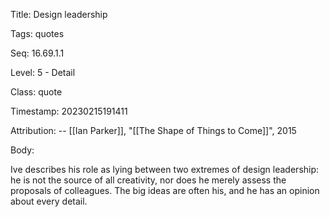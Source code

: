 Title:  Design leadership

Tags:   quotes

Seq:    16.69.1.1

Level:  5 - Detail

Class:  quote

Timestamp: 20230215191411

Attribution: -- [[Ian Parker]], "[[The Shape of Things to Come]]", 2015

Body:

Ive describes his role as lying between two extremes of design leadership: he is not the source of all creativity, nor does he merely assess the proposals of colleagues. The big ideas are often his, and he has an opinion about every detail.

